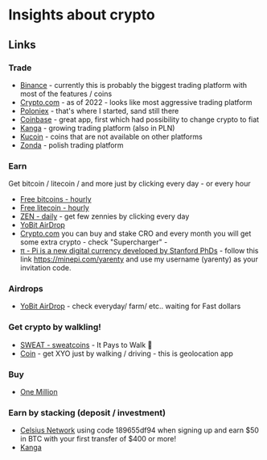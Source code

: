 # Insights about crypto 

## Links

### Trade

- [Binance](https://www.binance.com/en/activity/referral/offers/claim?ref=CPA_00C0K467DN) - currently this is probably the biggest trading platform with most of the features / coins
- [Crypto.com](https://crypto.com/exch/yygspvnpyp) - as of 2022 - looks like most aggressive trading platform
- [Poloniex](https://poloniex.com/signup?c=7ZTFB6ZC) - that's where I started, sand still there
- [Coinbase](https://www.coinbase.com/join/nowosa_w) - great app, first which had possibility to change crypto to fiat
- [Kanga](https://trade.kanga.exchange/?refToken=1m2D2XXx04eS) - growing trading platform  (also in PLN)
- [Kucoin](https://www.kucoin.com/r/rf/r31SCWM) - coins that are not available on other platforms
- [Zonda](https://auth.zonda.exchange/ref/iSBi9dd8neHF) - polish trading platform

### Earn
Get bitcoin / litecoin / and more just by clicking every day - or every hour

- [Free bitcoins - hourly](https://freebitco.in/?r=12194062)
- [Free litecoin - hourly](https://free-litecoin.com/login?referer=2089682)
- [ZEN - daily](https://getzen.cash/auth/register?ref=490941) - get few zennies by clicking every day
- [YoBit AirDrop](https://yobit.net/airdrop/bonus/XlIfT/)
- [Crypto.com](https://crypto.com/exch/yygspvnpyp) you can buy and stake CRO and every month you will get some extra crypto - check "Supercharger" -
- [π -  Pi is a new digital currency developed by Stanford PhDs](https://minepi.com/yarenty) - follow this link https://minepi.com/yarenty and use my username (yarenty) as your invitation code.

### Airdrops
- [YoBit AirDrop](https://yobit.net/airdrop/bonus/XlIfT/) - check everyday/ farm/ etc.. waiting for Fast dollars


### Get crypto by walkling!
- [SWEAT - sweatcoins](https://sweatco.in/i/jaro686908) - It Pays to Walk 🚶
- [Coin](https://coin.onelink.me/ePJg/irrn5oan) - get XYO just by walking / driving - this is geolocation app


### Buy
- [One Million](https://register.onemillion.com/?om=UPZBV0CJEI)

### Earn by stacking (deposit / investment)
- [Celsius Network](https://celsiusnetwork.app.link/189655df94) using  code 189655df94 when signing up and earn $50 in BTC with your first transfer of $400 or more!
- [Kanga](https://trade.kanga.exchange/auth/register/?refToken=1m2D2XXx04eS) 




